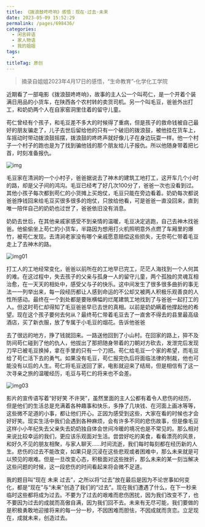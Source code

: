 ```yaml
---
title: 《拨浪鼓咚咚响》感悟：现在·过去·未来
date: 2023-05-09 15:52:29
permalink: /pages/698436/
categories:
  - 闲言碎语
  - 家人物语
  - 我的姐姐
tags:
  - 
titleTag: 原创
---
```


> 摘录自姐姐2023年4月17日的感悟，“生命教育”-化学化工学院

近期看了一部电影《拨浪鼓咚咚响》，故事的主人公一个叫苟仁，是一个开着个装满日用品的小货车，在陕西各个农村转的卖货司机。另一个叫毛豆，爸爸外出打工，和奶奶两个人在自家窑洞里住着的留守儿童。

苟仁曾经有个孩子，和毛豆差不多大的时候得了重病，但是孩子的救命钱被自己最好的朋友骗走了，儿子去世后留给他的只有一个破旧的拨浪鼓，被他挂在货车上，车摇动时带动拨浪鼓摇摆，拨浪鼓的咚咚声就好像儿子在身边玩耍一样。他一个村子一个村子的跑也是为了找到骗他钱的那个朋友给儿子报仇。所以他随身带着把匕首，时刻准备报仇。

![img](/img/blg01.jpg)

毛豆家在清涧的一个小村子，爸爸据说去了神木的建筑工地打工，这开车几个小时的路，却是父子间的鸿沟。毛豆已经考了好几次100分了，爸爸一次也没看到过。其他小孩子每次都到苟仁的小货摊上买炮仗，毛豆只能在旁边看着。奶奶每次都说爸爸挣钱回来给毛豆买很多很多的炮仗，只放给他看，可是爸爸一直没回来，直到唯一陪伴自己的奶奶也过世了，爸爸依旧没有消息。

奶奶去世后，在其他亲戚家感受不到亲情的温暖，毛豆决定逃跑，自己去神木找爸爸。他偷偷坐上苟仁的小货车，半路因为想用打火机照明意外点燃了车厢里的爆竹，被苟仁发现。去清涧老家没有哪个亲戚愿意赔偿这些损失，无奈苟仁带着毛豆走上了去神木的路。

![img01](/img/blg03.jpg)

打工人的工地经常变化，爸爸以前所在的工地早已完工，茫茫人海找到一个人何其的难。在这过程中，失去孩子的父亲与孤身一人的留守儿童，两个孤独的灵魂互相治愈，在一天天的相处中，感受父与子的快乐。这中间发生了很多很多曲折的事无法一一列举出来，每一段经历都让人感到命运的不公却又被两人积极乐观善良的人性所感动。最终在一个到处都是要账横幅的烂尾建筑工地找到了与爸爸一起打工的人。但这时苟仁却得知了毛豆爸爸早已去世的真相。以前是奶奶瞒着他撑起他的希望。现在这个孩子要何去何从？最终苟仁带着毛豆去了一直舍不得去的县里最高级酒店，买了新衣服，放了专属于小毛豆的烟花。告诉他爸爸

去了很远的地方，挣了钱就回来。一路送他回到了小山村。在回家的路上，猝不及防间苟仁碰到了他的仇人，他拔出了那把随身带着的刀朝对方砍去，发泄完后发现刀早已被毛豆换掉，拿在手里的只有一个刀把。苟仁给毛豆一个家的希望，而毛豆给了苟仁活下去的勇气。如果没有毛豆，苟仁报完仇后将面临法律的制裁，他也可能没有以后的人生。苟仁将毛豆送回了家，电影就迎来了结局，但是相信有了这一次寻亲之旅的温暖经历，毛豆与苟仁的将来也不会差。

![img03](/img/blg04.jpg)

影片的宣传语写着“好好笑 不许哭”，虽然里面的主人公都有着令人悲伤的经历，但是他们的生活总是充满着各种趣事和快乐，多挣了几块钱、在河面上画冰等等，这些微不足道的小事，都让他们开心。正因为感受到这些，大家在看的时候也才会好好笑。现实生活中我们会遇到各种麻烦，会有许多不同的悲伤故事，但是像毛豆这样小小年纪失去父亲失去奶奶独自体会世间冷暖的境况也是不常见的。那么相对来说比较幸运的我们，更应该乐观面对生活。尝尝好吃的美食，看看漂亮的风景，和好久不见的朋友相聚，与家人聊天……时间流逝，我们每时每刻都在经历新的人生。悲伤的过去不能改变，如果只是沉浸在这些悲观或者困难中，那么未来就是可以预见的艰难。但是一旦改变心态，积极面对这些挫折，那么未来的某一刻当解决这些问题的时候，这一段悲伤的时间看起来将会微不足道。

我的题目叫“现在 未来 过去”，之所以将“过去”放在最后是因为不论世事如何变化，都是“现在”与“未来”创造了我们的“过去”。现在我们遭遇了什么，在下一秒来临时这些都将成为过去。不要为了过去的艰难而悲伤困扰，因为我们改变不了，也不要因为过去的成就而高傲自满，因为我们回不去。未来有无尽可能，我们要做的是积极勇敢地迎接将来的每一分一秒，不因困难而胆怯，不因成就而贪恋。立足现在，成就未来，创造过去。
